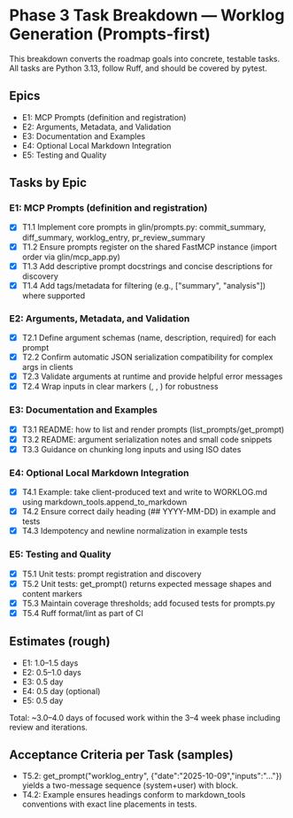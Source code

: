 # Phase 3 Task Breakdown — Worklog Generation (Prompts-first)

This breakdown converts the roadmap goals into concrete, testable tasks. All tasks are Python 3.13, follow Ruff, and should be covered by pytest.

## Epics
- E1: MCP Prompts (definition and registration)
- E2: Arguments, Metadata, and Validation
- E3: Documentation and Examples
- E4: Optional Local Markdown Integration
- E5: Testing and Quality

## Tasks by Epic

### E1: MCP Prompts (definition and registration)
- [x] T1.1 Implement core prompts in glin/prompts.py: commit_summary, diff_summary, worklog_entry, pr_review_summary
- [x] T1.2 Ensure prompts register on the shared FastMCP instance (import order via glin/mcp_app.py)
- [x] T1.3 Add descriptive prompt docstrings and concise descriptions for discovery
- [x] T1.4 Add tags/metadata for filtering (e.g., ["summary", "analysis"]) where supported

### E2: Arguments, Metadata, and Validation
- [x] T2.1 Define argument schemas (name, description, required) for each prompt
- [x] T2.2 Confirm automatic JSON serialization compatibility for complex args in clients
- [x] T2.3 Validate arguments at runtime and provide helpful error messages
- [x] T2.4 Wrap inputs in clear markers (<COMMITS>, <DIFF>, <INPUTS>) for robustness

### E3: Documentation and Examples
- [x] T3.1 README: how to list and render prompts (list_prompts/get_prompt)
- [x] T3.2 README: argument serialization notes and small code snippets
- [x] T3.3 Guidance on chunking long inputs and using ISO dates

### E4: Optional Local Markdown Integration
- [x] T4.1 Example: take client-produced text and write to WORKLOG.md using markdown_tools.append_to_markdown
- [x] T4.2 Ensure correct daily heading (## YYYY-MM-DD) in example and tests
- [x] T4.3 Idempotency and newline normalization in example tests

### E5: Testing and Quality
- [x] T5.1 Unit tests: prompt registration and discovery
- [x] T5.2 Unit tests: get_prompt() returns expected message shapes and content markers
- [x] T5.3 Maintain coverage thresholds; add focused tests for prompts.py
- [x] T5.4 Ruff format/lint as part of CI

## Estimates (rough)
- E1: 1.0–1.5 days
- E2: 0.5–1.0 days
- E3: 0.5 day
- E4: 0.5 day (optional)
- E5: 0.5 day

Total: ~3.0–4.0 days of focused work within the 3–4 week phase including review and iterations.

## Acceptance Criteria per Task (samples)
- T5.2: get_prompt("worklog_entry", {"date":"2025-10-09","inputs":"..."}) yields a two-message sequence (system+user) with <INPUTS> block.
- T4.2: Example ensures headings conform to markdown_tools conventions with exact line placements in tests.
